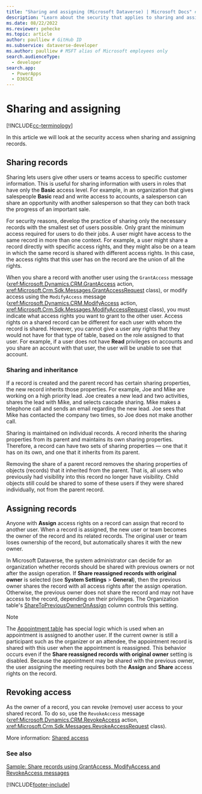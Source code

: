 ```yaml
---
title: "Sharing and assigning (Microsoft Dataverse) | Microsoft Docs" # Intent and product brand in a unique string of 43-59 chars including spaces
description: "Learn about the security that applies to sharing and assigning records." # 115-145 characters including spaces. This abstract displays in the search result.
ms.date: 08/22/2022
ms.reviewer: pehecke
ms.topic: article
author: paulliew # GitHub ID
ms.subservice: dataverse-developer
ms.author: paulliew # MSFT alias of Microsoft employees only
search.audienceType: 
  - developer
search.app: 
  - PowerApps
  - D365CE
---
```

# Sharing and assigning

[!INCLUDE[cc-terminology](includes/cc-terminology.md)]

In this article we will look at the security access when sharing and assigning records.

## Sharing records

Sharing lets users give other users or teams access to specific customer
information. This is useful for sharing information with users in roles that
have only the **Basic** access level. For example, in an organization that gives
salespeople **Basic** read and write access to accounts, a salesperson can share an
opportunity with another salesperson so that they can both track the progress of
an important sale.

For security reasons, develop the practice of sharing only the necessary records
with the smallest set of users possible. Only grant the minimum access required
for users to do their jobs. A user might have access to the same record in more
than one context. For example, a user might share a record directly with
specific access rights, and they might also be on a team in which the same
record is shared with different access rights. In this case, the access rights
that this user has on the record are the union of all the rights.

When you share a record with another user using the `GrantAccess` message (<xref:Microsoft.Dynamics.CRM.GrantAccess> action, <xref:Microsoft.Crm.Sdk.Messages.GrantAccessRequest> class), or modify access using the `ModifyAccess` message (<xref:Microsoft.Dynamics.CRM.ModifyAccess> action, <xref:Microsoft.Crm.Sdk.Messages.ModifyAccessRequest> class), you must indicate what access rights you want to
grant to the other user. Access rights on a shared record can be different for
each user with whom the record is shared. However, you cannot give a user any
rights that they would not have for that type of table, based on the role
assigned to that user. For example, if a user does not have **Read** privileges on
accounts and you share an account with that user, the user will be unable to see
that account.

### Sharing and inheritance

If a record is created and the parent record has certain sharing properties, the
new record inherits those properties. For example, Joe and Mike are working on a
high priority lead. Joe creates a new lead and two activities, shares the lead
with Mike, and selects cascade sharing. Mike makes a telephone call and sends an
email regarding the new lead. Joe sees that Mike has contacted the company two
times, so Joe does not make another call.

Sharing is maintained on individual records. A record inherits the sharing
properties from its parent and maintains its own sharing properties. Therefore,
a record can have two sets of sharing properties — one that it has on its own, and
one that it inherits from its parent.

Removing the share of a parent record removes the sharing properties of objects
(records) that it inherited from the parent. That is, all users who previously
had visibility into this record no longer have visibility. Child objects still
could be shared to some of these users if they were shared individually, not
from the parent record.

## Assigning records

Anyone with **Assign** access rights on a record can assign that record to
another user. When a record is assigned, the new user or team becomes the owner
of the record and its related records. The original user or team loses ownership
of the record, but automatically shares it with the new owner.

In Microsoft Dataverse, the system administrator can decide for an organization
whether records should be shared with previous owners or not after the assign
operation. If **Share reassigned records with original owner** is selected (see **System Settings** > **General**), then the previous owner
shares the record with all access rights after the assign operation. Otherwise,
the previous owner does not share the record and may not have access to the
record, depending on their privileges. The Organization table's
[ShareToPreviousOwnerOnAssign](reference/entities/organization.md#sharetopreviousowneronassign-choicesoptions) column controls this setting.

> [!NOTE]
> The [Appointment table](reference/entities/appointment.md) has special logic which is used when an appointment is assigned to another user. If the current owner is still a participant such as the organizer or an attendee, the appointment record is shared with this user when the appointment is reassigned. This behavior occurs even if the **Share reassigned records with original owner** setting is disabled. Because the appointment may be shared with the previous owner, the user assigning the meeting requires both the **Assign** and **Share** access rights on the record.

## Revoking access

As the owner of a record, you can revoke (remove) user access to your shared record. To do so, use the `RevokeAccess` message (<xref:Microsoft.Dynamics.CRM.RevokeAccess> action, <xref:Microsoft.Crm.Sdk.Messages.RevokeAccessRequest> class).

More information: [Shared access](/power-platform/admin/how-record-access-determined#shared-access.md)

### See also

[Sample: Share records using GrantAccess, ModifyAccess and RevokeAccess messages](org-service/samples/share-records-using-grantaccess-modifyaccess-revokeaccess-messages.md)

[!INCLUDE[footer-include](../../includes/footer-banner.md)]

